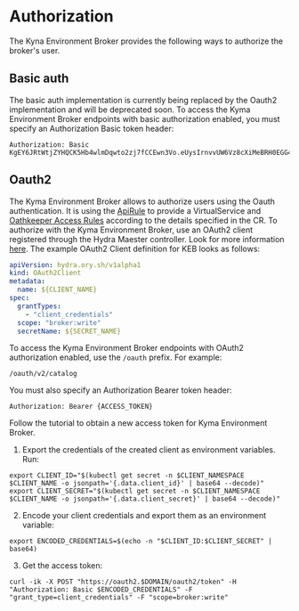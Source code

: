 # Authorization

The Kyna Environment Broker provides the following ways to authorize the broker's user.

## Basic auth

The basic auth implementation is currently being replaced by the Oauth2 implementation and will be deprecated soon.
To access the Kyma Environment Broker endpoints with basic authorization enabled, you must specify an Authorization Basic token header:

```
Authorization: Basic KgEY6JRtWtjZYHQCK5Hb4wlmDqwto2zj7fCCEwn3Vo.eUysIrnvvUW6Vz8cXiMeBRH0EGG4BK_r5rA1X2C2GRE
```

## Oauth2

The Kyma Environment Broker allows to authorize users using the Oauth authentication. It is using the [ApiRule](https://github.com/kyma-project/kyma/blob/master/docs/api-gateway-v2/06-01-apirule.md) to provide a VirtualService and [Oathkeeper Access Rules](https://www.ory.sh/docs/oathkeeper/api-access-rules) according to the details specified in the CR.
To authorize with the Kyma Environment Broker, use an OAuth2 client registered through the Hydra Maester controller. Look for more information [here](https://github.com/kyma-project/kyma/blob/master/docs/api-gateway-v2/08-01-exposesecure.md#register-an-oauth2-client-and-get-tokens).
The example OAuth2 Client definition for KEB looks as follows:
```yaml
apiVersion: hydra.ory.sh/v1alpha1
kind: OAuth2Client
metadata:
  name: ${CLIENT_NAME}
spec:
  grantTypes:
    - "client_credentials"
  scope: "broker:write"
  secretName: ${SECRET_NAME}
```
To access the Kyma Environment Broker endpoints with OAuth2 authorization enabled, use the `/oauth` prefix. For example:
```
/oauth/v2/catalog
```

You must also specify an Authorization Bearer token header:
```
Authorization: Bearer {ACCESS_TOKEN}
```

Follow the tutorial to obtain a new access token for Kyma Environment Broker.

1. Export the credentials of the created client as environment variables. Run:

  ```shell
  export CLIENT_ID="$(kubectl get secret -n $CLIENT_NAMESPACE $CLIENT_NAME -o jsonpath='{.data.client_id}' | base64 --decode)"
  export CLIENT_SECRET="$(kubectl get secret -n $CLIENT_NAMESPACE $CLIENT_NAME -o jsonpath='{.data.client_secret}' | base64 --decode)"
  ```

2. Encode your client credentials and export them as an environment variable:

  ```shell
  export ENCODED_CREDENTIALS=$(echo -n "$CLIENT_ID:$CLIENT_SECRET" | base64)
  ```

3. Get the access token:
```shell
curl -ik -X POST "https://oauth2.$DOMAIN/oauth2/token" -H "Authorization: Basic $ENCODED_CREDENTIALS" -F "grant_type=client_credentials" -F "scope=broker:write"
```